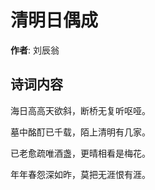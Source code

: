 # 清明日偶成

**作者**: 刘辰翁

## 诗词内容

海日高高天欲斜，断桥无复听呕哑。

墓中酩酊已千载，陌上清明有几家。

已老愈疏唯酒盏，更晴相看是梅花。

年年春怨深如昨，莫把无涯恨有涯。

